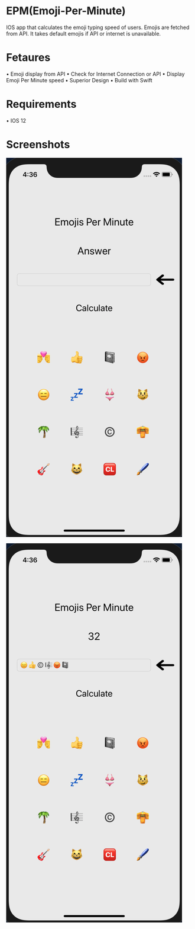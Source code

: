 # EPM(Emoji-Per-Minute)

IOS app that calculates the emoji typing speed of users. Emojis are fetched from API. It takes default emojis if API or internet is unavailable. 

# Fetaures

•	Emoji display from API
•	Check for Internet  Connection or API
•	Display Emoji Per Minute speed
•	Superior Design
•	Build with Swift

# Requirements

• IOS 12

# Screenshots

![alt test](Screenshots/1.png)

![alt test](Screenshots/2.png)
